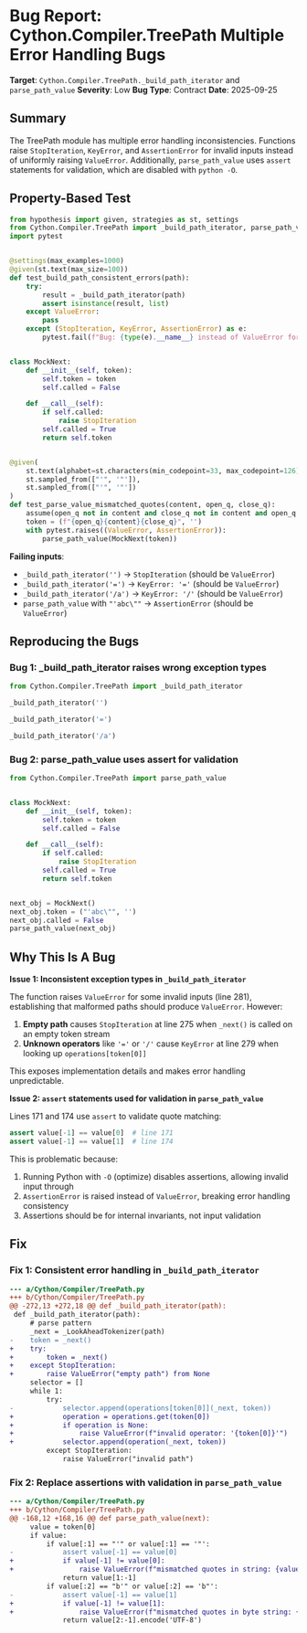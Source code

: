 # Bug Report: Cython.Compiler.TreePath Multiple Error Handling Bugs

**Target**: `Cython.Compiler.TreePath._build_path_iterator` and `parse_path_value`
**Severity**: Low
**Bug Type**: Contract
**Date**: 2025-09-25

## Summary

The TreePath module has multiple error handling inconsistencies. Functions raise `StopIteration`, `KeyError`, and `AssertionError` for invalid inputs instead of uniformly raising `ValueError`. Additionally, `parse_path_value` uses `assert` statements for validation, which are disabled with `python -O`.

## Property-Based Test

```python
from hypothesis import given, strategies as st, settings
from Cython.Compiler.TreePath import _build_path_iterator, parse_path_value
import pytest


@settings(max_examples=1000)
@given(st.text(max_size=100))
def test_build_path_consistent_errors(path):
    try:
        result = _build_path_iterator(path)
        assert isinstance(result, list)
    except ValueError:
        pass
    except (StopIteration, KeyError, AssertionError) as e:
        pytest.fail(f"Bug: {type(e).__name__} instead of ValueError for '{path}'")


class MockNext:
    def __init__(self, token):
        self.token = token
        self.called = False

    def __call__(self):
        if self.called:
            raise StopIteration
        self.called = True
        return self.token


@given(
    st.text(alphabet=st.characters(min_codepoint=33, max_codepoint=126), min_size=1),
    st.sampled_from(["'", '"']),
    st.sampled_from(["'", '"'])
)
def test_parse_value_mismatched_quotes(content, open_q, close_q):
    assume(open_q not in content and close_q not in content and open_q != close_q)
    token = (f"{open_q}{content}{close_q}", '')
    with pytest.raises((ValueError, AssertionError)):
        parse_path_value(MockNext(token))
```

**Failing inputs**:
- `_build_path_iterator('')` → `StopIteration` (should be `ValueError`)
- `_build_path_iterator('=')` → `KeyError: '='` (should be `ValueError`)
- `_build_path_iterator('/a')` → `KeyError: '/'` (should be `ValueError`)
- `parse_path_value` with `"'abc\""` → `AssertionError` (should be `ValueError`)

## Reproducing the Bugs

### Bug 1: _build_path_iterator raises wrong exception types

```python
from Cython.Compiler.TreePath import _build_path_iterator

_build_path_iterator('')

_build_path_iterator('=')

_build_path_iterator('/a')
```

### Bug 2: parse_path_value uses assert for validation

```python
from Cython.Compiler.TreePath import parse_path_value


class MockNext:
    def __init__(self, token):
        self.token = token
        self.called = False

    def __call__(self):
        if self.called:
            raise StopIteration
        self.called = True
        return self.token


next_obj = MockNext()
next_obj.token = ("'abc\"", '')
next_obj.called = False
parse_path_value(next_obj)
```

## Why This Is A Bug

**Issue 1: Inconsistent exception types in `_build_path_iterator`**

The function raises `ValueError` for some invalid inputs (line 281), establishing that malformed paths should produce `ValueError`. However:

1. **Empty path** causes `StopIteration` at line 275 when `_next()` is called on an empty token stream
2. **Unknown operators** like `'='` or `'/'` cause `KeyError` at line 279 when looking up `operations[token[0]]`

This exposes implementation details and makes error handling unpredictable.

**Issue 2: `assert` statements used for validation in `parse_path_value`**

Lines 171 and 174 use `assert` to validate quote matching:
```python
assert value[-1] == value[0]  # line 171
assert value[-1] == value[1]  # line 174
```

This is problematic because:
1. Running Python with `-O` (optimize) disables assertions, allowing invalid input through
2. `AssertionError` is raised instead of `ValueError`, breaking error handling consistency
3. Assertions should be for internal invariants, not input validation

## Fix

### Fix 1: Consistent error handling in `_build_path_iterator`

```diff
--- a/Cython/Compiler/TreePath.py
+++ b/Cython/Compiler/TreePath.py
@@ -272,13 +272,18 @@ def _build_path_iterator(path):
 def _build_path_iterator(path):
     # parse pattern
     _next = _LookAheadTokenizer(path)
-    token = _next()
+    try:
+        token = _next()
+    except StopIteration:
+        raise ValueError("empty path") from None
     selector = []
     while 1:
         try:
-            selector.append(operations[token[0]](_next, token))
+            operation = operations.get(token[0])
+            if operation is None:
+                raise ValueError(f"invalid operator: '{token[0]}'")
+            selector.append(operation(_next, token))
         except StopIteration:
             raise ValueError("invalid path")
```

### Fix 2: Replace assertions with validation in `parse_path_value`

```diff
--- a/Cython/Compiler/TreePath.py
+++ b/Cython/Compiler/TreePath.py
@@ -168,12 +168,16 @@ def parse_path_value(next):
     value = token[0]
     if value:
         if value[:1] == "'" or value[:1] == '"':
-            assert value[-1] == value[0]
+            if value[-1] != value[0]:
+                raise ValueError(f"mismatched quotes in string: {value}")
             return value[1:-1]
         if value[:2] == "b'" or value[:2] == 'b"':
-            assert value[-1] == value[1]
+            if value[-1] != value[1]:
+                raise ValueError(f"mismatched quotes in byte string: {value}")
             return value[2:-1].encode('UTF-8')
```